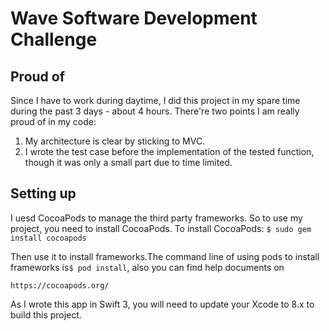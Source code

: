 # Wave Software Development Challenge
## Proud of
Since I have to work during daytime, I did this project in my spare time during the past 3 days - about 4 hours. There're two points I am really proud of in my code:

1. My architecture is clear by sticking to MVC.
2. I wrote the test case before the implementation of the tested function, though it was only a small part due to time limited.

## Setting up
I uesd CocoaPods to manage the third party frameworks. So to use my project, you need to install CocoaPods. To install  CocoaPods: `$ sudo gem install cocoapods`
 
Then use it to install frameworks.The command line of using pods to install frameworks is`$ pod install`, also you can find help documents on
```
https://cocoapods.org/
```

As I wrote this app in Swift 3, you will need to update your Xcode to 8.x to build this project.